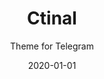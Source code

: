 ---
layout: project
title: Ctinal
subtitle: Theme for Telegram
type: TG Theme
date: 2020-01-01
large_button:
  name: Read more
  url: https://medium.com/tophackr/a4b1dcaead96
---